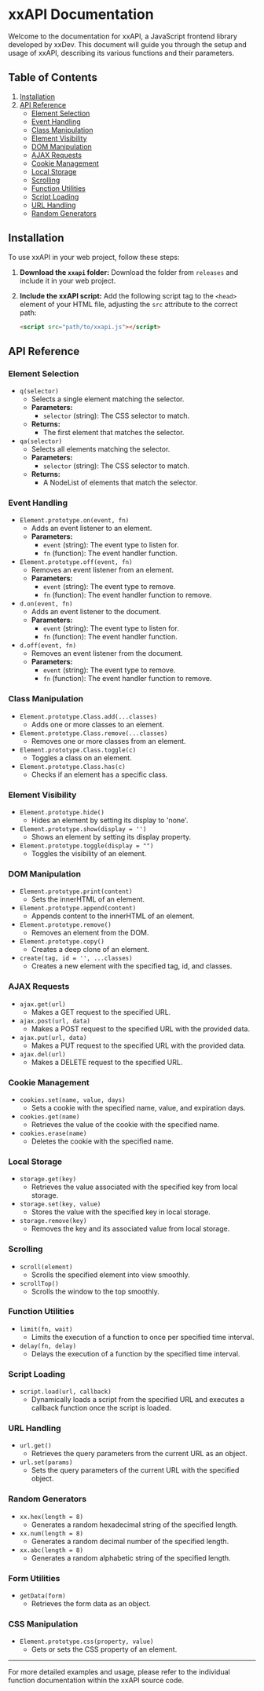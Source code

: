 # xxAPI Documentation

Welcome to the documentation for xxAPI, a JavaScript frontend library developed by xxDev. This document will guide you through the setup and usage of xxAPI, describing its various functions and their parameters.

## Table of Contents

1. [Installation](#installation)
2. [API Reference](#api-reference)
    - [Element Selection](#element-selection)
    - [Event Handling](#event-handling)
    - [Class Manipulation](#class-manipulation)
    - [Element Visibility](#element-visibility)
    - [DOM Manipulation](#dom-manipulation)
    - [AJAX Requests](#ajax-requests)
    - [Cookie Management](#cookie-management)
    - [Local Storage](#local-storage)
    - [Scrolling](#scrolling)
    - [Function Utilities](#function-utilities)
    - [Script Loading](#script-loading)
    - [URL Handling](#url-handling)
    - [Random Generators](#random-generators)

## Installation

To use xxAPI in your web project, follow these steps:

1. **Download the `xxapi` folder:**
   Download the folder from `releases` and include it in your web project.

2. **Include the xxAPI script:**
   Add the following script tag to the `<head>` element of your HTML file, adjusting the `src` attribute to the correct path:

   ```html
   <script src="path/to/xxapi.js"></script>
   ```


## API Reference

### Element Selection

- `q(selector)`
    - Selects a single element matching the selector.
    - **Parameters:** 
        - `selector` (string): The CSS selector to match.
    - **Returns:** 
        - The first element that matches the selector.
- `qa(selector)`
    - Selects all elements matching the selector.
    - **Parameters:** 
        - `selector` (string): The CSS selector to match.
    - **Returns:** 
        - A NodeList of elements that match the selector.

### Event Handling

- `Element.prototype.on(event, fn)`
    - Adds an event listener to an element.
    - **Parameters:** 
        - `event` (string): The event type to listen for.
        - `fn` (function): The event handler function.
- `Element.prototype.off(event, fn)`
    - Removes an event listener from an element.
    - **Parameters:** 
        - `event` (string): The event type to remove.
        - `fn` (function): The event handler function to remove.
- `d.on(event, fn)`
    - Adds an event listener to the document.
    - **Parameters:** 
        - `event` (string): The event type to listen for.
        - `fn` (function): The event handler function.
- `d.off(event, fn)`
    - Removes an event listener from the document.
    - **Parameters:** 
        - `event` (string): The event type to remove.
        - `fn` (function): The event handler function to remove.

### Class Manipulation

- `Element.prototype.Class.add(...classes)`
    - Adds one or more classes to an element.
- `Element.prototype.Class.remove(...classes)`
    - Removes one or more classes from an element.
- `Element.prototype.Class.toggle(c)`
    - Toggles a class on an element.
- `Element.prototype.Class.has(c)`
    - Checks if an element has a specific class.

### Element Visibility

- `Element.prototype.hide()`
    - Hides an element by setting its display to 'none'.
- `Element.prototype.show(display = '')`
    - Shows an element by setting its display property.
- `Element.prototype.toggle(display = "")`
    - Toggles the visibility of an element.

### DOM Manipulation

- `Element.prototype.print(content)`
    - Sets the innerHTML of an element.
- `Element.prototype.append(content)`
    - Appends content to the innerHTML of an element.
- `Element.prototype.remove()`
    - Removes an element from the DOM.
- `Element.prototype.copy()`
    - Creates a deep clone of an element.
- `create(tag, id = '', ...classes)`
    - Creates a new element with the specified tag, id, and classes.

### AJAX Requests

- `ajax.get(url)`
    - Makes a GET request to the specified URL.
- `ajax.post(url, data)`
    - Makes a POST request to the specified URL with the provided data.
- `ajax.put(url, data)`
    - Makes a PUT request to the specified URL with the provided data.
- `ajax.del(url)`
    - Makes a DELETE request to the specified URL.

### Cookie Management

- `cookies.set(name, value, days)`
    - Sets a cookie with the specified name, value, and expiration days.
- `cookies.get(name)`
    - Retrieves the value of the cookie with the specified name.
- `cookies.erase(name)`
    - Deletes the cookie with the specified name.

### Local Storage

- `storage.get(key)`
    - Retrieves the value associated with the specified key from local storage.
- `storage.set(key, value)`
    - Stores the value with the specified key in local storage.
- `storage.remove(key)`
    - Removes the key and its associated value from local storage.

### Scrolling

- `scroll(element)`
    - Scrolls the specified element into view smoothly.
- `scrollTop()`
    - Scrolls the window to the top smoothly.

### Function Utilities

- `limit(fn, wait)`
    - Limits the execution of a function to once per specified time interval.
- `delay(fn, delay)`
    - Delays the execution of a function by the specified time interval.

### Script Loading

- `script.load(url, callback)`
    - Dynamically loads a script from the specified URL and executes a callback function once the script is loaded.

### URL Handling

- `url.get()`
    - Retrieves the query parameters from the current URL as an object.
- `url.set(params)`
    - Sets the query parameters of the current URL with the specified object.

### Random Generators

- `xx.hex(length = 8)`
    - Generates a random hexadecimal string of the specified length.
- `xx.num(length = 8)`
    - Generates a random decimal number of the specified length.
- `xx.abc(length = 8)`
    - Generates a random alphabetic string of the specified length.

### Form Utilities

- `getData(form)`
    - Retrieves the form data as an object.

### CSS Manipulation

- `Element.prototype.css(property, value)`
    - Gets or sets the CSS property of an element.

---

For more detailed examples and usage, please refer to the individual function documentation within the xxAPI source code.
